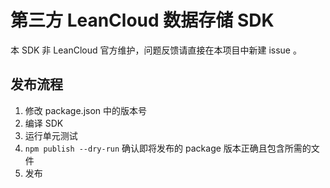 # 第三方 LeanCloud 数据存储 SDK

本 SDK 非 LeanCloud 官方维护，问题反馈请直接在本项目中新建 issue 。

## 发布流程

1. 修改 package.json 中的版本号
2. 编译 SDK
3. 运行单元测试
4. `npm publish --dry-run` 确认即将发布的 package 版本正确且包含所需的文件
5. 发布
